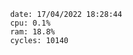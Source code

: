 

                date: 17/04/2022 18:28:44
                cpu: 0.1%
                ram: 18.8%
                cycles: 10140

                         